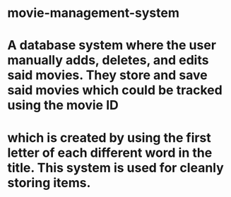 # movie-management-system
# A database system where the user manually adds, deletes, and edits said movies. They store and save said movies which could be tracked using the movie ID
# which is created by using the first letter of each different word in the title. This system is used for cleanly storing items. 
